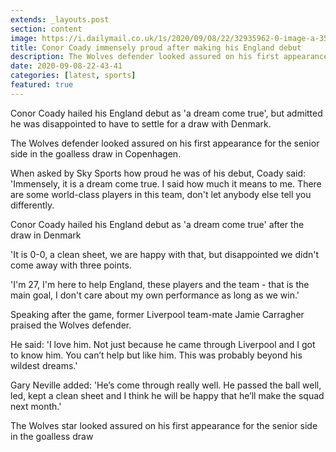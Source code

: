 ```yaml
---
extends: _layouts.post
section: content
image: https://i.dailymail.co.uk/1s/2020/09/08/22/32935962-0-image-a-35_1599600767683.jpg 
title: Conor Coady immensely proud after making his England debut 
description: The Wolves defender looked assured on his first appearance for the senior side in the goalless draw in Copenhagen and Neville backed him to keep his place in Gareth Southgates squad. 
date: 2020-09-08-22-43-41 
categories: [latest, sports] 
featured: true 
--- 
```

Conor Coady hailed his England debut as 'a dream come true', but admitted he was disappointed to have to settle for a draw with Denmark.

The Wolves defender looked assured on his first appearance for the senior side in the goalless draw in Copenhagen.

When asked by Sky Sports how proud he was of his debut, Coady said: 'Immensely, it is a dream come true. I said how much it means to me. There are some world-class players in this team, don't let anybody else tell you differently.

Conor Coady hailed his England debut as 'a dream come true' after the draw in Denmark

'It is 0-0, a clean sheet, we are happy with that, but disappointed we didn't come away with three points.

'I'm 27, I'm here to help England, these players and the team - that is the main goal, I don't care about my own performance as long as we win.'

Speaking after the game, former Liverpool team-mate Jamie Carragher praised the Wolves defender.

He said: 'I love him. Not just because he came through Liverpool and I got to know him. You can’t help but like him. This was probably beyond his wildest dreams.'

Gary Neville added: 'He’s come through really well. He passed the ball well, led, kept a clean sheet and I think he will be happy that he’ll make the squad next month.'

The Wolves star looked assured on his first appearance for the senior side in the goalless draw

